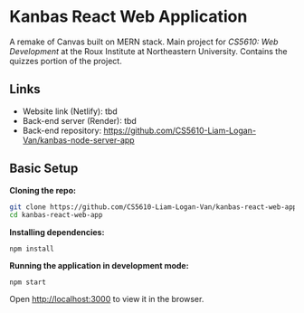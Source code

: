 # Kanbas React Web Application
A remake of Canvas built on MERN stack. Main project for *CS5610: Web Development* at the Roux Institute at Northeastern University. Contains the quizzes portion of the project.

## Links
- Website link (Netlify): tbd
- Back-end server (Render): tbd
- Back-end repository: https://github.com/CS5610-Liam-Logan-Van/kanbas-node-server-app

## Basic Setup
**Cloning the repo:**
```sh
git clone https://github.com/CS5610-Liam-Logan-Van/kanbas-react-web-app
cd kanbas-react-web-app
```

**Installing dependencies:**
```
npm install
```

**Running the application in development mode:**
```
npm start
```
Open [http://localhost:3000](http://localhost:3000) to view it in the browser.
